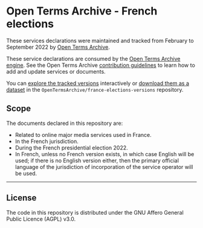 # Open Terms Archive - French elections

These services declarations were maintained and tracked from February to September 2022 by [Open Terms Archive](https://opentermsarchive.org).

These service declarations are consumed by the [Open Terms Archive engine](https://github.com/ambanum/OpenTermsArchive). See the Open Terms Archive [contribution guidelines](https://github.com/OpenTermsArchive/contrib-declarations/blob/main/CONTRIBUTING.md) to learn how to add and update services or documents.

You can [explore the tracked versions](https://github.com/OpenTermsArchive/france-elections-versions) interactively or [download them as a dataset](https://github.com/OpenTermsArchive/france-elections-versions/releases) in the `OpenTermsArchive/france-elections-versions` repository.

## Scope

The documents declared in this repository are:

- Related to online major media services used in France.
- In the French jurisdiction.
- During the French presidential election 2022.
- In French, unless no French version exists, in which case English will be used; if there is no English version either, then the primary official language of the jurisdiction of incorporation of the service operator will be used.

- - - -

## License

The code in this repository is distributed under the GNU Affero General Public Licence (AGPL) v3.0.
